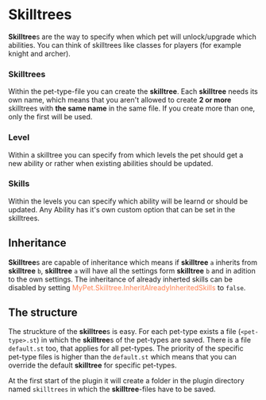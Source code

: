 # Skilltrees

**Skilltree**s are the way to specify when which pet will unlock/upgrade which abilities.
You can think of skilltrees like classes for players (for example knight and archer).

### Skilltrees

Within the pet-type-file you can create the **skilltree**. Each **skilltree** needs its own name, which means that you aren't allowed to create **2 or more** skilltrees with **the same name** in the same file.
If you create more than one, only the first will be used.
### Level

Within a skilltree you can specify from which levels the pet should get a new ability or rather when existing abilities should be updated.

### Skills

Within the levels you can specify which ability will be learnd or should be updated.
Any Ability has it's own custom option that can be set in the skilltrees.
## Inheritance

**Skilltree**s are capable of inheritance which means if **skilltree** `a` inherits from **skilltree** `b`, **skilltree** `a` will have all the settings form **skilltree** `b` and in adition to the own settings.
The inheritance of already inherted skills can be disabled by setting <font color="coral">MyPet.Skilltree.InheritAlreadyInheritedSkills</font> to `false`.

## The structure

The struckture of the **skilltree**s is easy.
For each pet-type exists a file (`<pet-type>.st`) in which the **skilltree**s of the pet-types are saved. There is a file `default.st` too, that applies for all pet-types. The priority of the specific pet-type files is higher than the `default.st` which means that you can override the default **skilltree** for specific pet-types.

At the first start of the plugin it will create a folder in the plugin directory named `skilltrees`  in which the **skilltree**-files have to be saved.
